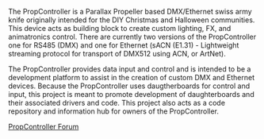 The PropController is a Parallax Propeller based DMX/Ethernet swiss army knife originally intended for the DIY Christmas and Halloween communities. This device acts as building block to create custom lighting, FX, and animatronics control. There are currently two versions of the PropController one for RS485 (DMX) and one for Ethernet (sACN (E1.31) - Lightweight streaming protocol for transport of DMX512 using ACN, or ArtNet).

The PropController provides data input and control and is intended to be a development platform to assist in the creation of custom DMX and Ethernet devices. Because the PropController uses daugtherboards for control and input, this project is meant to promote development of daughterboards and their associated drivers and code. This project also acts as a code  repository and information hub for owners of the PropController.

[PropController Forum](http://doityourselfchristmas.com/forums/forumdisplay.php?91-PropController)